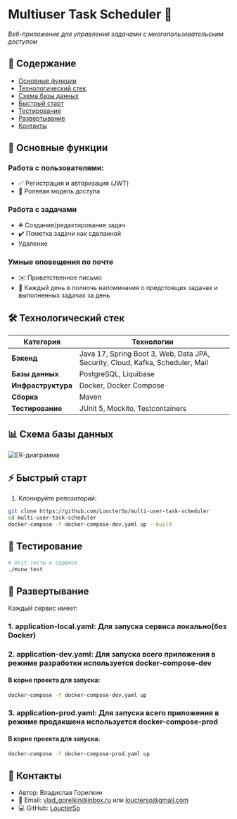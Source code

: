 # Multiuser Task Scheduler 🚀

*Веб-приложение для управления задачами с многопользовательским доступом*

## 📌 Содержание
- [Основные функции](#-основные-функции)
- [Технологический стек](#-технологический-стек)
- [Схема базы данных](#-схема-базы-данных)
- [Быстрый старт](#-быстрый-старт)
- [Тестирование](#-тестирование)
- [Развертывание](#-развертование)
- [Контакты](#-контакты)

## 🌟 Основные функции
### Работа с пользователями:
- ✅ Регистрация и авторизация (JWT)
- 🔐 Ролевая модель доступа
  
### Работа с задачами
- ➕ Создание/редактирование задач
- ✔️ Пометка задачи как сделанной
- Удаление

### Умные оповещения по почте
- ✉️ Приветственное письмо
- 🔔 Каждый день в полночь напоминания о предстоящих задачах и выполненных задачах за день

## 🛠 Технологический стек
| Категория       | Технологии                          |
|----------------|-----------------------------------|
| **Бэкенд**     | Java 17, Spring Boot 3, Web, Data JPA, Security, Cloud, Kafka, Scheduler, Mail|
| **Базы данных**| PostgreSQL, Liquibase             |
| **Инфраструктура** | Docker, Docker Compose       |
| **Сборка**     | Maven|
| **Тестирование** | JUnit 5, Mockito, Testcontainers |

## 📊 Схема базы данных
![ER-диаграмма](docs/er-diagram.png)

## ⚡ Быстрый старт
1. Клонируйте репозиторий:
```bash
git clone https://github.com/LoucterSo/multi-user-task-scheduler
cd multi-user-task-scheduler
docker-compose -f docker-compose-dev.yaml up --build
```

## 🧪 Тестирование 
```bash
# Unit-тесты в сервисе
./mvnw test
```

## 🐳 Развертывание
Каждый сервис имеет:
### 1. application-local.yaml: Для запуска сервиса локально(без Docker)
### 2. application-dev.yaml: Для запуска всего приложения в режиме разработки используется docker-compose-dev
#### В корне проекта для запуска:
```bash
docker-compose -f docker-compose-dev.yaml up
```
### 3. application-prod.yaml: Для запуска всего приложения в режиме продакшена используется docker-compose-prod
#### В корне проекта для запуска:
```bash
docker-compose -f docker-compose-prod.yaml up
```

## 📧 Контакты
- Автор: Владислав Горелкин
- 📧 Email: vlad_gorelkin@inbox.ru или loucterso@gmail.com
- 💻 GitHub: [LoucterSo](https://github.com/LoucterSo)


